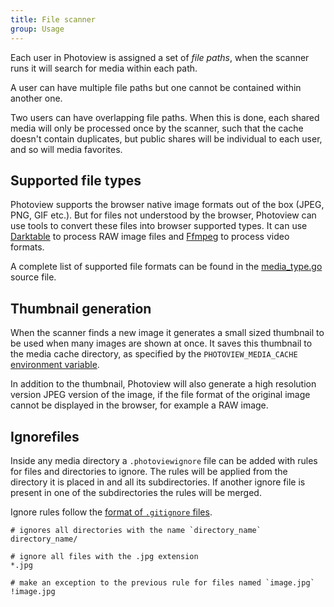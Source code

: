 ```yaml
---
title: File scanner
group: Usage
---
```


Each user in Photoview is assigned a set of _file paths_, when the scanner runs it will search for media within each path.

A user can have multiple file paths but one cannot be contained within another one.

Two users can have overlapping file paths.
When this is done, each shared media will only be processed once by the scanner, such that the cache doesn't contain duplicates, but public shares will be individual to each user, and so will media favorites.

## Supported file types

Photoview supports the browser native image formats out of the box (JPEG, PNG, GIF etc.).
But for files not understood by the browser, Photoview can use tools to convert these files into browser supported types.
It can use [Darktable](https://www.darktable.org/) to process RAW image files and [Ffmpeg](https://www.ffmpeg.org/) to process video formats.

A complete list of supported file formats can be found in the [media_type.go](https://github.com/photoview/photoview/blob/master/api/scanner/media_type/media_type.go) source file.

## Thumbnail generation

When the scanner finds a new image it generates a small sized thumbnail to be used when many images are shown at once.
It saves this thumbnail to the media cache directory, as specified by the `PHOTOVIEW_MEDIA_CACHE` [environment variable](http://localhost:8080/docs/installation-environment-variables/#general).

In addition to the thumbnail, Photoview will also generate a high resolution version JPEG version of the image,
if the file format of the original image cannot be displayed in the browser, for example a RAW image.

## Ignorefiles

Inside any media directory a `.photoviewignore` file can be added with rules for files and directories to ignore.
The rules will be applied from the directory it is placed in and all its subdirectories.
If another ignore file is present in one of the subdirectories the rules will be merged.

Ignore rules follow the [format of `.gitignore` files](https://git-scm.com/docs/gitignore#_pattern_format).

```gitignore
# ignores all directories with the name `directory_name`
directory_name/

# ignore all files with the .jpg extension
*.jpg

# make an exception to the previous rule for files named `image.jpg`
!image.jpg
```

